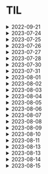 # TIL 

<details>
<summary>2022-09-21</summary>


### 1. 리눅스 커맨드라인 기초
```
# print working directory
pwd
```
- ~ : 사용자의 root directory에 있음을 의미

```
# change directory
cd
```
- cd만 입력하면 root directory로 이동
- cd .. 을 입력하면, 이전 디렉토리로 이동
- / 는 절대경로를 의미


```
ls // list
```
- ls 뒤에는 -a, -l 옵션을 붙일 수 있음
> - a : 숨긴 파일/폴더까지 보여줌
> - l : 자세한 내용 (권한, 수정 날짜 등) 출력
> - 합쳐서 -al 옵션 사용 가능


### vim 사용법
> window에서 git bash를 사용할 때, default editor로 vim을 세팅했기 때문에, git을 사용하려면 반드시 vim을 사용할 줄 알아야 한다
(최소 파일 수정하는 것까지는 알아야 git을 다룰 수 있음)
```
vim // 문자 편집기
```
- vim test.txt 등으로 없는 파일 즉시 생성 가능
- vim 에디터 처음 켰을 때에는 명령 모드로 진입 (입력 불가능)
- 입력모드 전환 ->  `i`
- 입력모드 빠져나오기 -> `esc`
- 단순 저장 -> `:w` + `enter`(단순 저장, write)
- vim 빠져나오기 -> `:q` (빠져나오기, quit)
- 저장하고 빠져나오기 -> `:wq!` (write and quit)

```
vim 에서 문서 비정상적 종료 되었을 경우
```
- 리커버리 모드가 켜짐
- 대문자 R로 들어가서 저장하고, :wq로 나옴
- 다시 들어가도 attention 명령 출력됨
> - 이 경우, 메세지에 출력되는 .파일명.txt.swp 파일 삭제
> - rm.파일명.txt.swp로 지우거나, 디렉토리에서 바로 삭제


### commit

#### 정의
- The "commit" commend is used to save your changes to the local repository.
- 커밋 하나는 독립적인 버전을 나타냄
- The git commit command captures a snapshot of the project's currently staged changes.
- 스냅샷(사진)과 유사

#### 언제 커밋을 만드는가?
- logical한 변경이 있을 때 만듦
- 가능하다면 커밋 단위는 작을 수록 좋음 (rollback을 위함)


### Git ignore
`.gitignore`이란?
> - Project에 원하지 않는 Backup File이나 Log File , 혹은 컴파일 된 파일들을 Git에서 제외시킬수 있는 설정 File이다.
> - 운영 체계, 사용 툴, 언어 선택
> - https://www.toptal.com/developers/gitignore

</details>




<details>
<summary>2023-07-24</summary>
  
- Atomic Habits 1챕터 -> Good Habits, Bad Habits  <br>
- html 문법 -> 토글 만들기 (details)  <br>
- 시간 관리 타임 트래커

</details>


<details>
<summary>2023-07-25</summary>
  
- vscode 에 git bash 기본 터미널 설정 변경
    - git bash 터미널 vscode 바깥에 뜨는 문제 해결
- git clone & commit & push 구조 떠올리기
- 신체 교정 운동
  
</details>


<details>
<summary>2023-07-26</summary>
  
- 개인 과제 -> 인게임 보상이 결제에 미치는 영향 파악
    - 가설 기각, 후속 분석 위한 새로운 가설 제안 필요
- 타임 트래커 -> 시간 계획 지키기 성공
    - 기상 시간, 출근 전 독서, To Do 해결 
  
</details>


<details>
<summary>2023-07-27</summary>
  
- 주니어 데이터 분석가 모임 참석
    - 데잇걸즈, 지난 6개월 회고, 앞으로의 6개월 계획
  
</details>




<details>
<summary>2023-07-28</summary>
  
- 개인 과제 발전안
- 타임 트래커
- 삶 돌보기 
  
</details>


<details>
<summary>2023-07-30</summary>
  
- 타임 트래커
- 가족과 시간 보내기
- 내 삶 돌봄, 감사일기
  
</details>



<details>
<summary>2023-07-31</summary>
  
- 타임 트래커
- 운동, 신체 교정
- 내 삶 돌봄, 감사일기
  
</details>


<details>
<summary>2023-08-01</summary>
  
- 타임 트래커
- 시뮬레이터 > 깃 브랜치, 머지, 풀 리퀘스트 (for 협업)
  
</details>




<details>
<summary>2023-08-02</summary>
  
- 타임 트래커
- python 프로그래밍, 깃으로 협업 익숙해지기
- 삶 돌보기 (to do)
  
</details>


<details>
<summary>2023-08-03</summary>
  
- 타임 트래커
- python 프로그래밍 (딕셔너리), 깃 명령어
- 삶 돌보기 (to do)
  
</details>


<details>
<summary>2023-08-04</summary>
  
- 타임 트래커
- 삶 돌보기 (to do)
  
</details>


<details>
<summary>2023-08-05</summary>
  
- 타임 트래커
- 업무 develop
    - 타임트래커 주니어 플래너 챌린지 참여
  
</details>

<details>
<summary>2023-08-06</summary>
  
- 타임 트래커
- 업무 develop
    - 타임트래커 주니어 플래너 챌린지 참여
    - excel 데이터 도구 사용
  
</details>

<details>
<summary>2023-08-07</summary>
  
- 주니어 플래너 (타임트래커 체험단)
- 업무 develop
    - python class 이해
        - https://rebro.kr/133
        - 내 언어로 정리하고, 시뮬 코드에 적용 필요
- 운동 (pt)        
  
</details>


<details>
<summary>2023-08-08</summary>
  
- 주니어 플래너 (타임트래커 체험단)
- 삶 챙기기
    - 휴가 전 집 정리
</details>

<details>
<summary>2023-08-09</summary>
  
> - 8/9 ~ 8/13 여름 휴가
- 주니어 플래너 (타임트래커 체험단) 
</details>



<details>
<summary>2023-08-10</summary>
  
> - 8/9 ~ 8/13 여름 휴가
- 주니어 플래너 (타임트래커 체험단) 
</details>

<details>
<summary>2023-08-11</summary>
  
> - 8/9 ~ 8/13 여름 휴가
- 주니어 플래너 (타임트래커 체험단) 
</details>





<details>
<summary>2023-08-13</summary>
  
- 여름 휴가 끝! 월요일 업무 준비
    - 놓친 슬랙 메세지 리딩, 업무 따라가기
    - 타임 트래커 작성
- 삶 챙기기
    - 짐 정리, 몸 건강 챙기기
  
</details>



<details>
<summary>2023-08-13</summary>
  
- 주니어 트래커
- python develop
    - 함수 안에서 함수 호출하기
    - 기능 class로 묶기
  
</details>

<details>
<summary>2023-08-14</summary>
  
- 주니어 트래커
- 업무 발전
    - 업무 회고 : 업무 발전을 위한 공부는 업무 외 시간에
    - 업무 발전을 위해 필요한 공부
        - SQL (튜닝이 가능한 수준)
        - Python (원하는 기능 구현할 수 있는 수준)
  
</details>


<details>
<summary>2023-08-15</summary>
  
- 주니어 트래커
- 업무 발전 python develop
    - 함수 안에서 함수 호출
    - py 파일끼리 서로 호출하기
  
</details>
